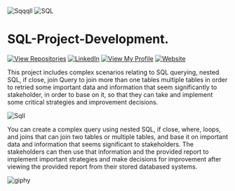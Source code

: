 ![Sqqqll](https://github.com/justinjabo250/SQL-Project-Development./assets/115732734/c6361953-7d70-42ce-95c8-1a5cfc808b43) ![SQL](https://github.com/justinjabo250/SQL-Project-Development./assets/115732734/f456c147-66f3-4ca7-bf3a-5e856a2c6aeb)
# SQL-Project-Development.
[![View Repositories](https://img.shields.io/badge/View-My_Repositories-blue?logo=GitHub)](https://github.com/justinjabo250?tab=repositories)
[![LinkedIn](https://img.shields.io/badge/LinkedIn-%230077B5?logo=linkedin&logoColor=orange)](https://www.linkedin.com/in/jabo-justin-2815341a2/) 
[![View My Profile](https://img.shields.io/badge/MEDIUM-Article-purple?logo=Medium)](https://medium.com/@jabojustin250)
[![Website](https://img.shields.io/badge/My-Website-darkgreen)](https://github.com/justinjabo250)


This project includes complex scenarios relating to SQL querying, nested SQL, if close, join Query to join more than one tables multiple tables in order to retried some important data and information that seem significantly to stakeholder, in order to base on it, so that they can take and implement some critical strategies and improvement decisions.


![Sqll](https://github.com/justinjabo250/SQL-Project-Development./assets/115732734/85018e6e-51ba-4495-944c-eac623e6548d)

You can create a complex query using nested SQL, if close, where, loops, and joins that can join two tables or multiple tables, and base it on important data and information that seems significant to stakeholders. The stakeholders can then use that information and the provided report to implement important strategies and make decisions for improvement after viewing the provided report from their stored databased systems.

![giphy](https://github.com/justinjabo250/SQL-Project-Development./assets/115732734/8853fa2d-91e5-4771-8235-584092a852fe)


